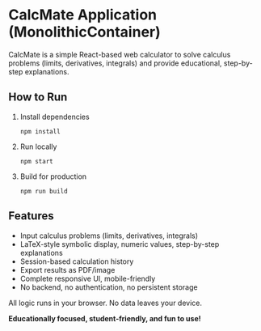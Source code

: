 # CalcMate Application (MonolithicContainer)

CalcMate is a simple React-based web calculator to solve calculus problems (limits, derivatives, integrals) and provide educational, step-by-step explanations.

## How to Run

1. Install dependencies
   ```
   npm install
   ```
2. Run locally
   ```
   npm start
   ```
3. Build for production
   ```
   npm run build
   ```

## Features

- Input calculus problems (limits, derivatives, integrals)
- LaTeX-style symbolic display, numeric values, step-by-step explanations
- Session-based calculation history
- Export results as PDF/image
- Complete responsive UI, mobile-friendly
- No backend, no authentication, no persistent storage

All logic runs in your browser. No data leaves your device.

**Educationally focused, student-friendly, and fun to use!**
